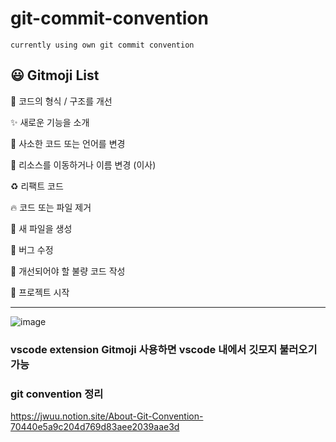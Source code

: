# git-commit-convention
`currently using own git commit convention `


## 😃 Gitmoji List

🎨 코드의 형식 / 구조를 개선

✨ 새로운 기능을 소개

📝 사소한 코드 또는 언어를 변경

🚚 리소스를 이동하거나 이름 변경 (이사)

♻️ 리팩트 코드

🔥 코드 또는 파일 제거

📰 새 파일을 생성

🐛 버그 수정

💩 개선되어야 할 불량 코드 작성

🎉 프로젝트 시작

---

![image](https://user-images.githubusercontent.com/72546335/146418196-617c076c-4784-497c-b293-6d444f651f3e.png)


### vscode extension Gitmoji 사용하면 vscode 내에서 깃모지 불러오기 가능


### git convention 정리
https://jwuu.notion.site/About-Git-Convention-70440e5a9c204d769d83aee2039aae3d
